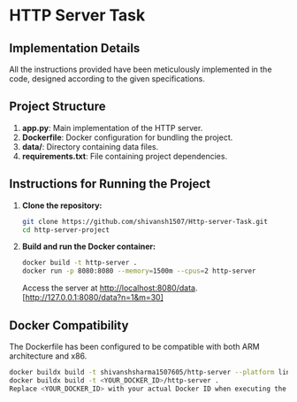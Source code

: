 # HTTP Server Task

## Implementation Details
All the instructions provided have been meticulously implemented in the code, designed according to the given specifications.

## Project Structure
1. **app.py**: Main implementation of the HTTP server.
2. **Dockerfile**: Docker configuration for bundling the project.
3. **data/**: Directory containing data files.
4. **requirements.txt**: File containing project dependencies.

## Instructions for Running the Project
1. **Clone the repository:**
    ```bash
    git clone https://github.com/shivansh1507/Http-server-Task.git
    cd http-server-project
    ```

2. **Build and run the Docker container:**
    ```bash
    docker build -t http-server .
    docker run -p 8080:8080 --memory=1500m --cpus=2 http-server
    ```
    Access the server at [http://localhost:8080/data](http://localhost:8080/data).
   [http://127.0.0.1:8080/data?n=1&m=30]

## Docker Compatibility
The Dockerfile has been configured to be compatible with both ARM architecture and x86.

```bash
docker buildx build -t shivanshsharma1507605/http-server --platform linux/amd64,linux/arm64 --push .
docker buildx build -t <YOUR_DOCKER_ID>/http-server .
Replace <YOUR_DOCKER_ID> with your actual Docker ID when executing the command.
